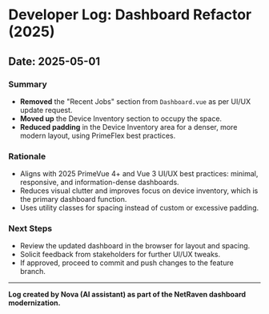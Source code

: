 # Developer Log: Dashboard Refactor (2025)

## Date: 2025-05-01

### Summary
- **Removed** the "Recent Jobs" section from `Dashboard.vue` as per UI/UX update request.
- **Moved up** the Device Inventory section to occupy the space.
- **Reduced padding** in the Device Inventory area for a denser, more modern layout, using PrimeFlex best practices.

### Rationale
- Aligns with 2025 PrimeVue 4+ and Vue 3 UI/UX best practices: minimal, responsive, and information-dense dashboards.
- Reduces visual clutter and improves focus on device inventory, which is the primary dashboard function.
- Uses utility classes for spacing instead of custom or excessive padding.

### Next Steps
- Review the updated dashboard in the browser for layout and spacing.
- Solicit feedback from stakeholders for further UI/UX tweaks.
- If approved, proceed to commit and push changes to the feature branch.

---

**Log created by Nova (AI assistant) as part of the NetRaven dashboard modernization.** 